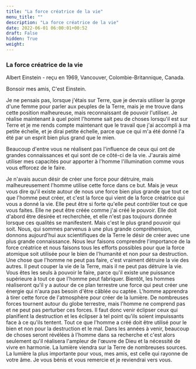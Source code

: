 ```yaml
---
title: "La force créatrice de la vie"
menu_title: ""
description: "La force créatrice de la vie"
date: 2022-06-01 06:00:01+00:52
draft: False
hidden: True
weight:
---
```

### La force créatrice de la vie

Albert Einstein - reçu en 1969, Vancouver, Colombie-Britannique, Canada.

Bonsoir mes amis, C'est Einstein.

Je ne pensais pas, lorsque j'étais sur Terre, que je devrais utiliser la gorge d'une femme pour parler aux peuples de la Terre, mais je me trouve dans cette position malheureuse, mais reconnaissant de pouvoir l'utiliser. Je réalise maintenant à quel point l'homme sait peu de choses lorsqu'il est sur Terre et je me rends compte maintenant que le travail que j'ai accompli à ma petite échelle, et je dirai petite échelle, parce que ce qui m'a été donné l'a été par un esprit bien plus grand que le mien.

Beaucoup d'entre vous ne réalisent pas l'influence de ceux qui ont de grandes connaissances et qui sont de ce côté-ci de la vie. J'aurais aimé utiliser mes capacités pour apporter à l'homme l'illumination comme vous vous efforcez de le faire.

Je n'avais aucun désir de créer une force pour détruire, mais malheureusement l'homme utilise cette force dans ce but. Mais je veux vous dire qu'il existe autour de nous une force bien plus grande que tout ce que l'homme peut créer, et c'est la force qui vient de la force créatrice qui vous a donné la vie. Elle peut être si forte qu'elle peut contrôler tout ce que vous faites. Elle ne peut être créée comme j'ai créé le pouvoir. Elle doit d'abord être désirée et recherchée, et elle n'est pas toujours donnée lorsque ces qualités se manifestent. Mais c'est le plus grand pouvoir qui soit. Nous, qui sommes parvenus à une plus grande compréhension, donnons aujourd'hui aux scientifiques de la Terre le désir de créer avec une plus grande connaissance. Nous leur faisons comprendre l'importance de la force créatrice et nous faisons tous les efforts possibles pour que la force atomique soit utilisée pour le bien de l'humanité et non pour sa destruction. Une chose que l'homme ne peut pas faire, c'est vraiment détruire la vie des autres. Il peut couper la vie de la Terre, mais il ne peut pas détruire la vie. Vous êtes les seuls à pouvoir le faire, parce qu'il existe une puissance supérieure à tout ce que l'homme peut fabriquer. Bientôt, les hommes réaliseront qu'il y a autour de ce plan terrestre une force qui peut créer une énergie qui n'aura pas besoin d'être câblée ou captée. L'homme apprendra à tirer cette force de l'atmosphère pour créer de la lumière. De nombreuses forces tournent autour du globe terrestre, mais l'homme ne comprend pas et ne peut pas perturber ces forces. Il faut donc venir éclipser ceux qui planifient la destruction et les éclipser à tel point qu'ils soient impuissants face à ce qu'ils tentent. Tout ce que l'homme a créé doit être utilisé pour le bien et non pour la destruction et le mal. Dans les années à venir, beaucoup de choses seront révélées à l'homme dans sa recherche et c'est alors seulement qu'il réalisera l'ampleur de l'œuvre de Dieu et la nécessité de vivre en harmonie. La lumière viendra sur la Terre de nombreuses sources. La lumière la plus importante pour vous, mes amis, est celle qui rayonne de votre âme. Je vous bénis et vous remercie et je reviendrai vers vous.
